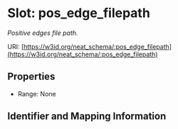 # Slot: pos_edge_filepath
_Positive edges file path._


URI: [https://w3id.org/neat_schema/:pos_edge_filepath](https://w3id.org/neat_schema/:pos_edge_filepath)



<!-- no inheritance hierarchy -->


## Properties

 * Range: None



## Identifier and Mapping Information





